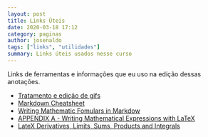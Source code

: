 ```yaml
---
layout: post
title: Links Úteis
date: 2020-03-18 17:12
category: paginas
author: josenaldo
tags: ["links", "utilidades"]
summary: Links úteis usados nesse curso
---
```


Links de ferramentas e informações que eu uso na edição dessas anotações.

* [Tratamento e edição de gifs](https://ezgif.com/)
* [Markdown Cheatsheet](https://github.com/adam-p/markdown-here/wiki/Markdown-Cheatsheet#videos)
* [Writing Mathematic Fomulars in Markdow](https://csrgxtu.github.io/2015/03/20/Writing-Mathematic-Fomulars-in-Markdown/)
* [APPENDIX A - Writing Mathematical 
Expressions with LaTeX](https://link.springer.com/content/pdf/bbm%3A978-1-4842-3913-1%2F1.pdf)
* [LateX Derivatives, Limits, Sums, Products and Integrals](https://math-linux.com/latex-26/faq/latex-faq/article/latex-derivatives-limits-sums-products-and-integrals)